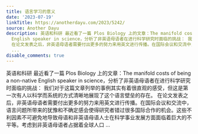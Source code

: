 ```yaml
---
title: 语言学习的意义
date: '2023-07-19'
linkTitle: https://anotherdayu.com/2023/5242/
source: Another Dayu
description: 英语和科研 最近看了一篇 Plos Biology 上的文章：The manifold costs of being a non-native
  English speaker in science，分析了非英语母语者在进行科学研究时面临的挑战： 我们对于这篇文章列举的事例其实有着很直观的感受，但这是第一次有人以科学而系统的方式清晰地展现了这个语言壁垒的存在。
  在论文发表之后，非英语母语者需要付出更多的努力来用英文进行传播。在国际会议和交流中，语言问题所带来的犹豫和不确定感会使得研究者错过很多国际合作的机会。这些不利因素不可避免地导致母语和非英语母语人士在科学事业发展方面面临着巨大的不平等。考虑到非英语母语者占据着全球人口
  ...
disable_comments: true
---
```

英语和科研 最近看了一篇 Plos Biology 上的文章：The manifold costs of being a non-native English speaker in science，分析了非英语母语者在进行科学研究时面临的挑战： 我们对于这篇文章列举的事例其实有着很直观的感受，但这是第一次有人以科学而系统的方式清晰地展现了这个语言壁垒的存在。 在论文发表之后，非英语母语者需要付出更多的努力来用英文进行传播。在国际会议和交流中，语言问题所带来的犹豫和不确定感会使得研究者错过很多国际合作的机会。这些不利因素不可避免地导致母语和非英语母语人士在科学事业发展方面面临着巨大的不平等。考虑到非英语母语者占据着全球人口 ...